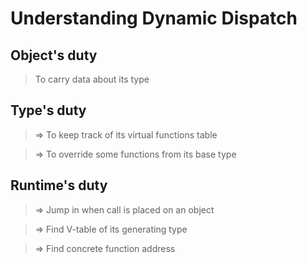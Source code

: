 # Understanding Dynamic Dispatch

## Object's duty
> To carry data about its type

## Type's duty
> => To keep track of its virtual functions table

> => To override some functions from its base type

## Runtime's duty

> => Jump in when call is placed on an object

> => Find V-table of its generating type

> => Find concrete function address
